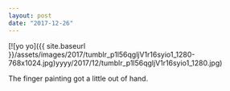 ```yaml
---
layout: post
date: "2017-12-26"
---
```


[![yo yo]({{ site.baseurl }}/assets/images/2017/tumblr_p1l56qgljV1r16syio1_1280-768x1024.jpg)yyyy/2017/12/tumblr_p1l56qgljV1r16syio1_1280.jpg)

The finger painting got a little out of hand.

